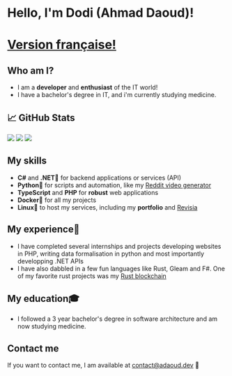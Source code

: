 # Hello, I'm Dodi (Ahmad Daoud)!
# [Version française!](https://github.com/DodiBTW/DodiBTW/blob/main/README.fr.md)
## Who am I?
- I am a **developer** and **enthusiast** of the IT world!
- I have a bachelor's degree in IT, and i'm currently studying medicine.

## 📈 GitHub Stats
![](http://github-profile-summary-cards.vercel.app/api/cards/stats?username=DodiBTW&theme=dark)
![](http://github-profile-summary-cards.vercel.app/api/cards/most-commit-language?username=DodiBTW&theme=dark)
![](http://github-profile-summary-cards.vercel.app/api/cards/profile-details?username=DodiBTW&theme=dark)


## My skills
- **C#** and **.NET**🔧 for backend applications or services (API)
- **Python**🐍 for scripts and automation, like my [Reddit video generator](https://github.com/DodiBTW/reddit-video-generator/)
- **TypeScript** and **PHP** for **robust** web applications
- **Docker**🐳 for all my projects
- **Linux**🐧 to host my services, including my **portfolio** and [Revisia](https://revisia.adaoud.dev)
## My experience💼
- I have completed several internships and projects developing websites in PHP, writing data formalisation in python and most importantly developping .NET APIs
- I have also dabbled in a few fun languages like Rust, Gleam and F#. One of my favorite rust projects was my [Rust blockchain](https://github.com/DodiBTW/Rust-Blockchain)
## My education🎓
- I followed a 3 year bachelor's degree in software architecture and am now studying medicine.

## Contact me
If you want to contact me, I am available at contact@adaoud.dev 📧
